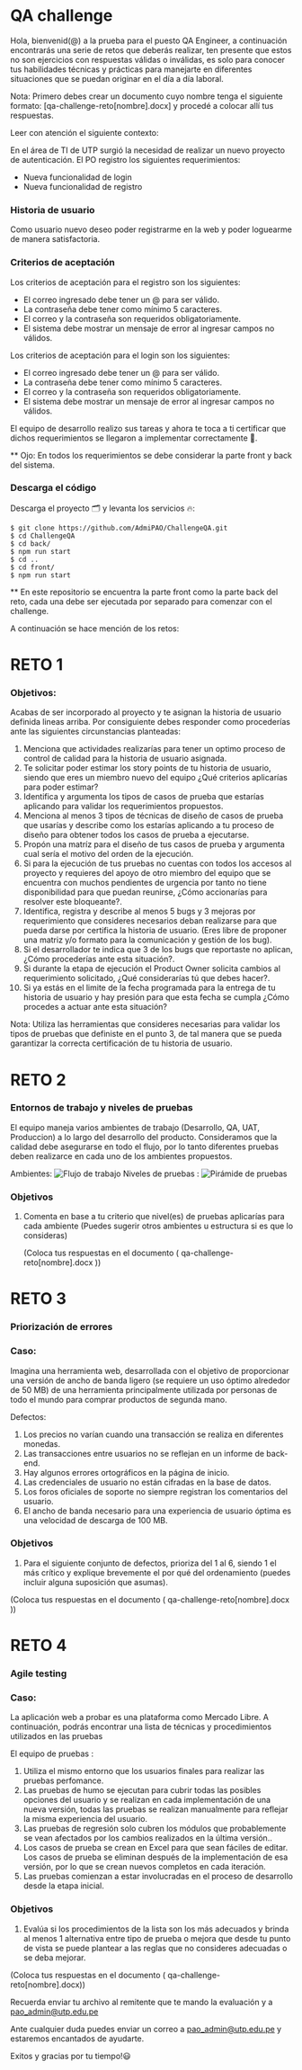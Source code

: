# QA challenge

Hola, bienvenid(@) a la prueba para el puesto QA Engineer, a continuación encontrarás una serie de retos que deberás realizar, ten presente que estos no son ejercicios con respuestas válidas o inválidas, es solo para conocer tus habilidades técnicas y prácticas para manejarte en diferentes situaciones que se puedan originar en el día a día laboral.

Nota: 
Primero debes crear un documento cuyo nombre tenga el siguiente formato: [qa-challenge-reto[nombre].docx] y procedé a colocar allí tus respuestas.

Leer con atención el siguiente contexto:

En el área de TI de UTP surgió la necesidad de realizar un nuevo proyecto de autenticación. El PO registro los siguientes requerimientos:

 - Nueva funcionalidad de login
 - Nueva funcionalidad de registro

### Historia de usuario
Como usuario nuevo deseo poder registrarme en la web y poder loguearme de manera satisfactoria.


### Criterios de aceptación
Los criterios de aceptación para el registro son los siguientes:

- El correo ingresado debe tener un @ para ser válido.
- La contraseña debe tener como mínimo 5 caracteres.
- El correo y la contraseña son requeridos obligatoriamente.
- El sistema debe mostrar un mensaje de error al ingresar campos no válidos.


Los criterios de aceptación para el login son los siguientes:

- El correo ingresado debe tener un @ para ser válido.
- La contraseña debe tener como mínimo 5 caracteres.
- El correo y la contraseña son requeridos obligatoriamente.
- El sistema debe mostrar un mensaje de error al ingresar campos no válidos.


El equipo de desarrollo realizo sus tareas y ahora te toca a ti certificar que dichos requerimientos se llegaron a implementar correctamente 🙌. 

** Ojo: En todos los requerimientos se debe considerar la parte front y back del sistema.

### Descarga el código

Descarga el proyecto 🗂 y levanta los servicios 🔥:
    
    $ git clone https://github.com/AdmiPAO/ChallengeQA.git
    $ cd ChallengeQA
    $ cd back/
    $ npm run start
    $ cd ..
    $ cd front/
    $ npm run start

** En este repositorio se encuentra la parte front como la parte back del reto, cada una debe ser ejecutada por separado para comenzar con el challenge.

A continuación se hace mención de los retos:

# RETO 1

### Objetivos:
Acabas de ser incorporado al proyecto y te asignan la historia de usuario definida lineas arriba. Por consiguiente debes responder como procederías ante las siguientes circunstancias planteadas:
 
 1. Menciona que actividades realizarías para tener un optimo proceso de control de calidad para la historia de usuario asignada.
 2. Te solicitar poder estimar los story points de tu historia de usuario, siendo que eres un miembro nuevo del equipo ¿Qué criterios aplicarías para poder estimar?
 3. Identifica y argumenta los tipos de casos de prueba que estarías aplicando para validar los requerimientos propuestos. 
 4. Menciona al menos 3 tipos de técnicas de diseño de casos de prueba que usarías y describe como los estarías aplicando a tu proceso de diseño para obtener todos los casos de prueba a ejecutarse.
 5. Propón una matríz para el diseño de tus casos de prueba y argumenta cual sería el motivo del orden de la ejecución.
 6. Si para la ejecución de tus pruebas no cuentas con todos los accesos al proyecto y requieres del apoyo de otro miembro del equipo que se encuentra con muchos pendientes de urgencia por tanto no tiene disponibilidad para que puedan reunirse, ¿Cómo accionarías para resolver este bloqueante?.
 7. Identifica, registra y describe al menos 5 bugs y 3 mejoras por requerimiento que consideres necesarios deban realizarse para que pueda darse por certifica la historia de usuario. (Eres libre de proponer una matriz y/o formato para la comunicación y gestión de los bug).
 8. Si el desarrollador te indica que 3 de los bugs que reportaste no aplican, ¿Cómo procederías ante esta situación?.
 9. Si durante la etapa de ejecución el Product Owner solicita cambios al requerimiento solicitado,  ¿Qué considerarías tú que debes hacer?.
 10. Si ya estás en el limite de la fecha programada para la entrega de tu historia de usuario y hay presión para que esta fecha se cumpla ¿Cómo procedes a actuar ante esta situación?

Nota: Utiliza las herramientas que consideres necesarias para validar los tipos de pruebas que definiste en el punto 3, de tal manera que se pueda garantizar la correcta certificación de tu historia de usuario. 


# RETO 2

### Entornos de trabajo y niveles de pruebas

El equipo maneja varios ambientes de trabajo (Desarrollo, QA, UAT, Produccion) a lo largo del desarrollo del producto. Consideramos que la calidad debe asegurarse en todo el flujo, por lo tanto diferentes pruebas deben realizarce en cada uno de los ambientes propuestos.


Ambientes: 
![Flujo de trabajo](workflow.png)
Niveles de pruebas : 
![Pirámide de pruebas](piramidedepruebas.png)
 

 ### Objetivos

1. Comenta en base a tu criterio que nivel(es) de pruebas aplicarías para cada ambiente (Puedes sugerir otros ambientes u estructura si es que lo consideras)

   (Coloca tus respuestas en el documento ( qa-challenge-reto[nombre].docx ))


# RETO 3

 ### Priorización de errores 

### Caso:
Imagina una herramienta web, desarrollada con el objetivo de proporcionar una versión de ancho de banda ligero (se requiere un uso óptimo alrededor de 50 MB) de una herramienta principalmente utilizada por personas de todo el mundo para comprar productos de segunda mano.


Defectos: 
1. Los precios no varían cuando una transacción se realiza en diferentes monedas.
2. Las transacciones entre usuarios no se reflejan en un informe de back-end.
3. Hay algunos errores ortográficos en la página de inicio.
4. Las credenciales de usuario no están cifradas en la base de datos.
5. Los foros oficiales de soporte no siempre registran los comentarios del usuario.
6. El ancho de banda necesario para una experiencia de usuario óptima es una velocidad de descarga de 100 MB.


 ### Objetivos
 1. Para el siguiente conjunto de defectos, prioriza del 1 al 6, siendo 1 el más crítico y explique brevemente el por qué del ordenamiento (puedes incluir alguna suposición que asumas). 
 
 (Coloca tus respuestas en el documento ( qa-challenge-reto[nombre].docx ))


 # RETO 4

 ### Agile testing 

### Caso:

La aplicación web a probar es una plataforma como Mercado Libre. A continuación, podrás encontrar una lista de técnicas y procedimientos utilizados en las pruebas

El equipo de pruebas : 
1. Utiliza el mismo entorno que los usuarios finales para realizar las pruebas perfomance.
2. Las pruebas de humo se ejecutan para cubrir todas las posibles opciones del usuario y se realizan en cada implementación de una nueva versión, todas las pruebas se realizan manualmente para reflejar la misma experiencia del usuario.
3. Las pruebas de regresión solo cubren los módulos que probablemente se vean afectados por los cambios realizados en la última versión..
4. Los casos de prueba se crean en Excel para que sean fáciles de editar. Los casos de prueba se eliminan después de la implementación de esa versión, por lo que se crean nuevos completos en cada iteración.
5. Las pruebas comienzan a estar involucradas en el proceso de desarrollo desde la etapa inicial.

 ### Objetivos
1. Evalúa si los procedimientos de la lista son los más adecuados y brinda al menos 1 alternativa entre tipo de prueba o mejora que desde tu punto de vista se puede plantear a las reglas que no consideres adecuadas o se deba mejorar. 

  (Coloca tus respuestas en el documento ( qa-challenge-reto[nombre].docx))


Recuerda enviar tu archivo al remitente que te mando la evaluación y a pao_admin@utp.edu.pe

Ante cualquier duda puedes enviar un correo a pao_admin@utp.edu.pe y estaremos encantados de ayudarte. 

Exitos y gracias por tu tiempo!😃









